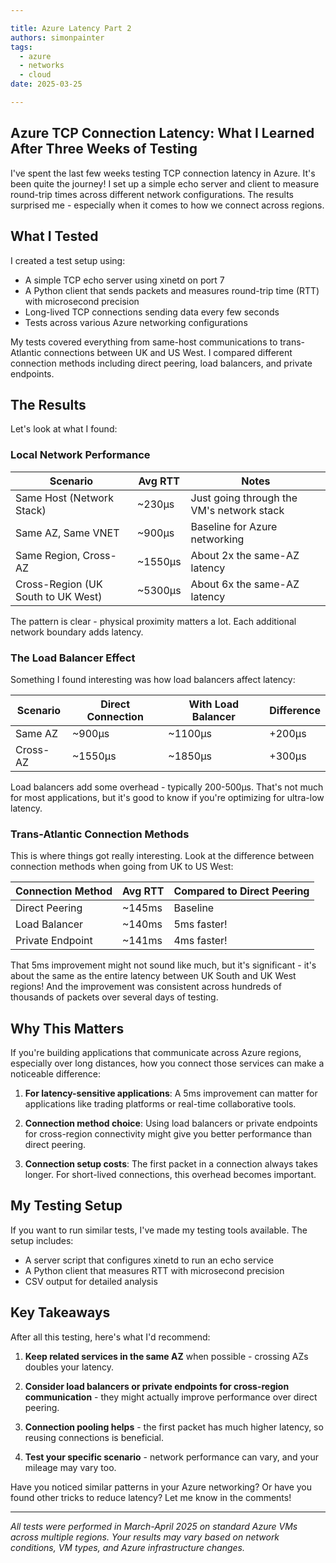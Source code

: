 ```yaml
---

title: Azure Latency Part 2
authors: simonpainter
tags:
  - azure
  - networks
  - cloud
date: 2025-03-25

---
```


## Azure TCP Connection Latency: What I Learned After Three Weeks of Testing

I've spent the last few weeks testing TCP connection latency in Azure. It's been quite the journey! I set up a simple echo server and client to measure round-trip times across different network configurations. The results surprised me - especially when it comes to how we connect across regions.

## What I Tested

I created a test setup using:

- A simple TCP echo server using xinetd on port 7
- A Python client that sends packets and measures round-trip time (RTT) with microsecond precision
- Long-lived TCP connections sending data every few seconds
- Tests across various Azure networking configurations

My tests covered everything from same-host communications to trans-Atlantic connections between UK and US West. I compared different connection methods including direct peering, load balancers, and private endpoints.

## The Results

Let's look at what I found:

### Local Network Performance

| Scenario | Avg RTT | Notes |
|----------|---------|-------|
| Same Host (Network Stack) | ~230μs | Just going through the VM's network stack |
| Same AZ, Same VNET | ~900μs | Baseline for Azure networking |
| Same Region, Cross-AZ | ~1550μs | About 2x the same-AZ latency |
| Cross-Region (UK South to UK West) | ~5300μs | About 6x the same-AZ latency |

The pattern is clear - physical proximity matters a lot. Each additional network boundary adds latency.

### The Load Balancer Effect

Something I found interesting was how load balancers affect latency:

| Scenario | Direct Connection | With Load Balancer | Difference |
|----------|-------------------|-------------------|------------|
| Same AZ | ~900μs | ~1100μs | +200μs |
| Cross-AZ | ~1550μs | ~1850μs | +300μs |

Load balancers add some overhead - typically 200-500μs. That's not much for most applications, but it's good to know if you're optimizing for ultra-low latency.

### Trans-Atlantic Connection Methods

This is where things got really interesting. Look at the difference between connection methods when going from UK to US West:

| Connection Method | Avg RTT | Compared to Direct Peering |
|-------------------|---------|---------------------------|
| Direct Peering | ~145ms | Baseline |
| Load Balancer | ~140ms | 5ms faster! |
| Private Endpoint | ~141ms | 4ms faster! |

That 5ms improvement might not sound like much, but it's significant - it's about the same as the entire latency between UK South and UK West regions! And the improvement was consistent across hundreds of thousands of packets over several days of testing.

## Why This Matters

If you're building applications that communicate across Azure regions, especially over long distances, how you connect those services can make a noticeable difference:

1. **For latency-sensitive applications**: A 5ms improvement can matter for applications like trading platforms or real-time collaborative tools.

2. **Connection method choice**: Using load balancers or private endpoints for cross-region connectivity might give you better performance than direct peering.

3. **Connection setup costs**: The first packet in a connection always takes longer. For short-lived connections, this overhead becomes important.

## My Testing Setup

If you want to run similar tests, I've made my testing tools available. The setup includes:

- A server script that configures xinetd to run an echo service
- A Python client that measures RTT with microsecond precision
- CSV output for detailed analysis

## Key Takeaways

After all this testing, here's what I'd recommend:

1. **Keep related services in the same AZ** when possible - crossing AZs doubles your latency.

2. **Consider load balancers or private endpoints for cross-region communication** - they might actually improve performance over direct peering.

3. **Connection pooling helps** - the first packet has much higher latency, so reusing connections is beneficial.

4. **Test your specific scenario** - network performance can vary, and your mileage may vary too.

Have you noticed similar patterns in your Azure networking? Or have you found other tricks to reduce latency? Let me know in the comments!

---

*All tests were performed in March-April 2025 on standard Azure VMs across multiple regions. Your results may vary based on network conditions, VM types, and Azure infrastructure changes.*
